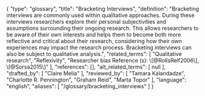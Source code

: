 {
    "type": "glossary",
    "title": "Bracketing Interviews",
    "definition": "Bracketing interviews are commonly used within qualitative approaches. During these interviews researchers explore their personal subjectivities and assumptions surrounding their ongoing research. This allows researchers to be aware of their own interests and helps them to become both more reflective and critical about their research, considering how their own experiences may impact the research process. Bracketing interviews can also be subject to qualitative analysis.",
    "related_terms": [
        "Qualitative research",
        "Reflexivity",
        "Researcher bias Reference (s):  \\[@RollsRelf2006\\], \\[@Sorsa2015\\]"
    ],
    "references": [],
    "alt_related_terms": [
        null
    ],
    "drafted_by": [
        "Claire Melia"
    ],
    "reviewed_by": [
        "Tamara Kalandadze",
        "Charlotte R. Pennington",
        "Graham Reid",
        "Marta Topor"
    ],
    "language": "english",
    "aliases": [
        "/glossary/bracketing_interviews"
    ]
}